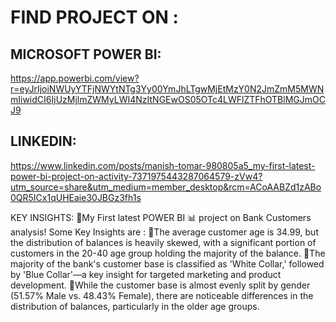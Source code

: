 # FIND PROJECT ON :

## MICROSOFT POWER BI:

https://app.powerbi.com/view?r=eyJrIjoiNWUyYTFjNWYtNTg3Yy00YmJhLTgwMjEtMzY0N2JmZmM5MWNmIiwidCI6IjUzMjlmZWMyLWI4NzItNGEwOS05OTc4LWFlZTFhOTBlMGJmOCJ9

## LINKEDIN:

https://www.linkedin.com/posts/manish-tomar-980805a5_my-first-latest-power-bi-project-on-activity-7371975443287064579-zVw4?utm_source=share&utm_medium=member_desktop&rcm=ACoAABZd1zABo0QR5ICx1qUHEaie30JBGz3fh1s

KEY INSIGHTS:
🚀My First latest POWER BI 📊 project on Bank Customers analysis!
Some Key Insights are : 
🔹The average customer age is 34.99, but the distribution of balances is heavily skewed, with a significant portion of customers in the 20-40 age group holding the majority of the balance.
🔹The majority of the bank's customer base is classified as 'White Collar,' followed by 'Blue Collar'—a key insight for targeted marketing and product development.
🔹While the customer base is almost evenly split by gender (51.57% Male vs. 48.43% Female), there are noticeable differences in the distribution of balances, particularly in the older age groups.

